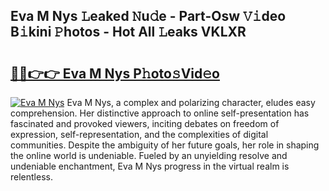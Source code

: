 ## Eva M Nys 𝙻eaked 𝙽u𝚍e - Part-Osw 𝚅𝚒deo B𝚒kini 𝙿hotos - Hot All 𝙻eaks VKLXR

# <h2><a href="http://ld4nq4.urlbe.top/?page=Eva+M+Nys">🔗🔗👉👉 Eva M Nys P𝚑oto𝚜Vid𝚎o</a></h2>

[![Eva M Nys](https://i.imgur.com/eBuTRDB.gif)](http://ld4nq4.urlbe.top/?page=Eva+M+Nys)
Eva M Nys, a complex and polarizing character, eludes easy comprehension. Her distinctive approach to online self-presentation has fascinated and provoked viewers, inciting debates on freedom of expression, self-representation, and the complexities of digital communities. Despite the ambiguity of her future goals, her role in shaping the online world is undeniable. Fueled by an unyielding resolve and undeniable enchantment, Eva M Nys progress in the virtual realm is relentless.
